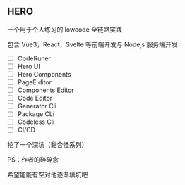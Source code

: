## HERO 

一个用于个人练习的 lowcode 全链路实践

包含 Vue3，React，Svelte 等前端开发与 Nodejs 服务端开发

- [ ] CodeRuner 
- [ ] Hero UI
- [ ] Hero Components
- [ ] PageE ditor 
- [ ] Components Editor
- [ ] Code Editor
- [ ] Generator Cli
- [ ] Package CLi
- [ ] Codeless Cli
- [ ] CI/CD 

挖了一个深坑（黏合怪系列）

PS：作者的碎碎念

希望能能有空对他逐渐填坑吧
